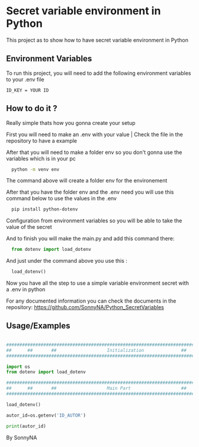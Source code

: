 
# Secret variable environment in Python 

This project as to show how to have secret variable environment in Python



## Environment Variables

To run this project, you will need to add the following environment variables to your .env file

`ID_KEY = YOUR ID`





## How to do it ? 

Really simple thats how you gonna create your setup

First you will need to make an .env with your value | Check the file in the repository to have a example

After that you will need to make a folder env so you don't gonna use the variables which is in your pc

```bash
  python -m venv env
```
The command above will create a folder env for the environement 

After that you have the folder env and the .env need you will use this command below to use the values in the .env

```bash
  pip install python-dotenv
```
Configuration from environment variables so you will be able to take the value of the secret

And to finish you will make the main.py and add this command there: 
```python
  from dotenv import load_dotenv
```
And just under the command above you use this : 
```python
  load_dotenv()
```

Now you have all the step to use a simple variable environment secret with a .env in python 


For any documented information you can check the documents in the repository: 
https://github.com/SonnyNA/Python_SecretVariables
## Usage/Examples

```python

#####################################################################################
##      ##       ##                   Initialization              ##      ##       ##
#####################################################################################

import os
from dotenv import load_dotenv 

#####################################################################################
##      ##       ##                   Main Part                   ##      ##       ##
#####################################################################################

load_dotenv()

autor_id=os.getenv('ID_AUTOR')

print(autor_id)
```



By SonnyNA